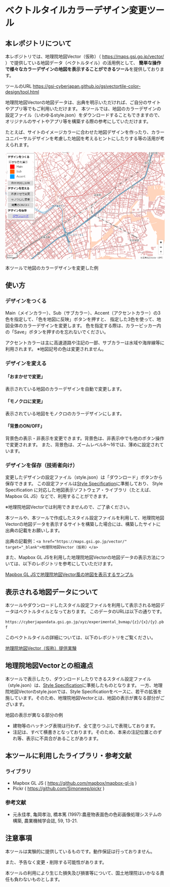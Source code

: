 # ベクトルタイルカラーデザイン変更ツール

## 本レポジトリについて

本レポジトリでは、地理院地図Vector（仮称）（ https://maps.gsi.go.jp/vector/ ）で提供している地図データ（ベクトルタイル）の活用例として、
**簡単な操作で様々なカラーデザインの地図を表示することができるツール**を提供しております。

ツールのURL  https://gsi-cyberjapan.github.io/gsivectortile-color-design/tool.html

地理院地図Vectorの地図データは、出典を明示いただければ、ご自分のサイトやアプリ等でもご利用いただけます。
本ツールでは、地図のカラーデザインの設定ファイル（いわゆるstyle.json）をダウンロードすることもできますので、オリジナルのサイトやアプリ等を構築する際の参考にしていただけます。

たとえば、サイトのイメージカラーに合わせた地図デザインを作ったり、カラーユニバーサルデザインを考慮した地図を考えるヒントにしたりする等の活用が考えられます。


![本ツールで地図のカラーデザインを変更した例](image/sample.png "本ツールで地図のカラーデザインを変更した例")

本ツールで地図のカラーデザインを変更した例


## 使い方

### デザインをつくる
Main（メインカラー）、Sub（サブカラー）、Accent（アクセントカラー）の3色を指定して、「色を地図に反映」ボタンを押すと、
指定した3色を使って、地図全体のカラーデザインを変更します。
色を指定する際は、カラーピッカー内の「Save」ボタンを押すのを忘れないでください。

アクセントカラーは主に高速道路や注記の一部、サブカラーは水域や海岸線等に利用されます。
※地図記号の色は変更されません。


### デザインを変える

#### 「おまかせで変更」

表示されている地図のカラーデザインを自動で変更します。

#### 「モノクロに変更」

表示されている地図をモノクロのカラーデザインにします。

#### 「背景のON/OFF」

背景色の表示・非表示を変更できます。背景色は、非表示中でも他のボタン操作で変更されます。
また、背景色は、ズームレベル8～16では、薄めに設定されています。


### デザインを保存（技術者向け）

変更したデザインの設定ファイル（style.json）は「ダウンロード」ボタンから保存できます。
この設定ファイルは[Style Specification](https://docs.mapbox.com/mapbox-gl-js/style-spec/)に準拠しており、
Style Specification に対応した地図表示ソフトウェア・ライブラリ（たとえば、Mapbox GL JS）などで、利用することができます。

※地理院地図Vectorでは利用できませんので、ご了承ください。

本ツールや、本ツールで作成したスタイル設定ファイルを利用して、地理院地図Vectorの地図データを表示するサイトを構築した場合には、構築したサイトに出典の記載をお願いします。

出典の記載例：`<a href="https://maps.gsi.go.jp/vector/" target="_blank">地理院地図Vector（仮称）</a>`

また、Mapbox GL JSを利用した地理院地図Vectorの地図データの表示方法については、以下のレポジトリを参考にしていただけます。

[Mapbox GL JSで地理院地図Vector風の地図を表示するサンプル](https://github.com/gsi-cyberjapan/gsivectortile-mapbox-gl-js)


## 表示される地図データについて

本ツールやダウンロードしたスタイル設定ファイルを利用して表示される地図データはベクトルタイルとなっております。
このデータのURLは以下の通りです。

```https://cyberjapandata.gsi.go.jp/xyz/experimental_bvmap/{z}/{x}/{y}.pbf```

このベクトルタイルの詳細については、以下のレポジトリをご覧ください。

[地理院地図Vector（仮称）提供実験](https://github.com/gsi-cyberjapan/gsimaps-vector-experiment)


## 地理院地図Vectorとの相違点

本ツールで表示したり、ダウンロードしたりできるスタイル設定ファイル（style.json）は、[Style Specification](https://docs.mapbox.com/mapbox-gl-js/style-spec/)に準拠したものとなります。
一方、地理院地図Vectorのstyle.jsonでは、Style Specificationをベースに、若干の拡張を施しています。そのため、地理院地図Vectorとは、地図の表示が異なる部分がございます。

地図の表示が異なる部分の例
* 建物等のハッチング表現は行わず、全て塗りつぶしで表現しております。
* 注記は、すべて横書きとなっております。そのため、本来の注記位置とのずれ等、表示に不具合があることがあります。


## 本ツールに利用したライブラリ・参考文献

### ライブラリ
* Mapbox GL JS ( https://github.com/mapbox/mapbox-gl-js )
* Pickr ( https://github.com/Simonwep/pickr )

### 参考文献
* 元永佳孝, 亀岡孝治, 橋本篤 (1997):農産物表面色の色彩画像処理システムの構築, 農業機械学会誌, 59, 13-21.


## 注意事項

本ツールは実験的に提供しているものです。動作保証は行っておりません。

また、予告なく変更・削除する可能性があります。

本ツールの利用により生じた損失及び損害等について、国土地理院はいかなる責任も負わないものとします。



